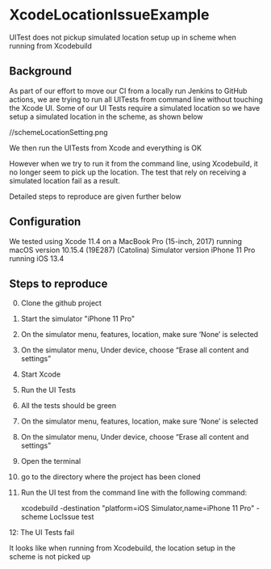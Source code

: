 # XcodeLocationIssueExample

UITest does not pickup simulated location setup up in scheme when running from Xcodebuild

## Background
As part of our effort to move our CI from a locally run Jenkins to GitHub actions, we are trying to run all UITests from command line without touching the Xcode UI. Some of our UI Tests require a simulated location so we have setup a simulated location in the scheme, as shown below

//schemeLocationSetting.png

We then run the UITests from Xcode and everything is OK

However when we try to run it from the command line, using Xcodebuild, it no longer seem to pick up the location. The test that rely on receiving a simulated location fail as a result.

Detailed steps to reproduce are given further below

## Configuration 
We tested using Xcode 11.4 on a MacBook Pro (15-inch, 2017) running macOS version  10.15.4 (19E287) (Catolina)
Simulator version iPhone 11 Pro running iOS 13.4

## Steps to reproduce

0. Clone the github project
1. Start the simulator "iPhone 11 Pro"
2. On the simulator menu, features, location, make sure ‘None’ is selected
3. On the simulator menu, Under device, choose “Erase all content and settings”
4. Start Xcode
5. Run the UI Tests
6. All the tests should be green
7. On the simulator menu, features, location, make sure ‘None’ is selected
8. On the simulator menu, Under device, choose “Erase all content and settings”
9. Open the terminal
10. go to the directory where the project has been cloned
11. Run the UI test from the command line with the following command: 

    xcodebuild -destination "platform=iOS Simulator,name=iPhone 11 Pro" -scheme LocIssue  test 
    
12: The UI Tests fail

It looks like when running from Xcodebuild, the location setup in the scheme is not picked up
